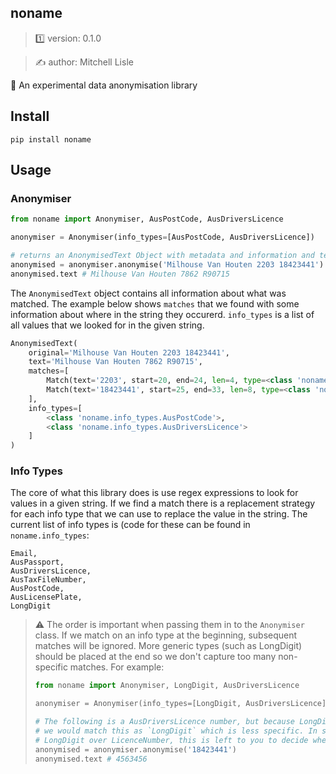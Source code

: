 ##  noname

> 1️⃣ version: 0.1.0

> ✍️ author: Mitchell Lisle

📛 An experimental data anonymisation library

## Install

```shell
pip install noname
```

## Usage

### Anonymiser
```python
from noname import Anonymiser, AusPostCode, AusDriversLicence

anonymiser = Anonymiser(info_types=[AusPostCode, AusDriversLicence])

# returns an AnonymisedText Object with metadata and information and text replaced with a like-for-like example
anonymised = anonymiser.anonymise('Milhouse Van Houten 2203 18423441')
anonymised.text # Milhouse Van Houten 7862 R90715
```

The `AnonymisedText` object contains all information about what was matched. The
example below shows `matches` that we found with some information about where in the string they occurerd.
`info_types` is a list of all values that we looked for in the given string.

```python
AnonymisedText(
    original='Milhouse Van Houten 2203 18423441',
    text='Milhouse Van Houten 7862 R90715',
    matches=[
        Match(text='2203', start=20, end=24, len=4, type=<class 'noname.info_types.AusPostCode'>),
        Match(text='18423441', start=25, end=33, len=8, type=<class 'noname.info_types.AusDriversLicence'>)
    ],
    info_types=[
        <class 'noname.info_types.AusPostCode'>,
        <class 'noname.info_types.AusDriversLicence'>
    ]
)

```

### Info Types
The core of what this library does is use regex expressions to look for values in a given string. If 
we find a match there is a replacement strategy for each info type that we can use to replace the value
in the string. The current list of info types is (code for these can be found in `noname.info_types`:

```text
Email,
AusPassport,
AusDriversLicence,
AusTaxFileNumber,
AusPostCode,
AusLicensePlate,
LongDigit
```

> ⚠️ The order is important when passing them in to the `Anonymiser` class. If we match on an info 
> type at the beginning, subsequent matches will be ignored. More generic types (such as LongDigit)
> should be placed at the end so we don't capture too many non-specific matches.
> For example:
> ```python
> from noname import Anonymiser, LongDigit, AusDriversLicence
> 
> anonymiser = Anonymiser(info_types=[LongDigit, AusDriversLicence])
>
> # The following is a AusDriversLicence number, but because LongDigit is also a match,
> # we would match this as `LongDigit` which is less specific. In some cases we might want to prefer
> # LongDigit over LicenceNumber, this is left to you to decide when setting up your info_types.
> anonymised = anonymiser.anonymise('18423441')
> anonymised.text # 4563456
> ```